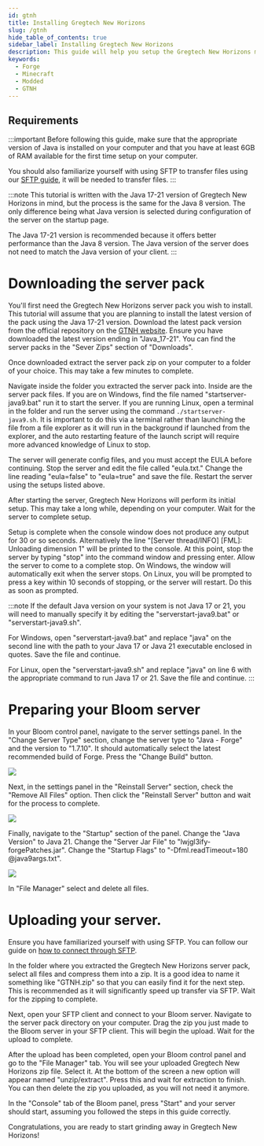 ```yaml
---
id: gtnh
title: Installing Gregtech New Horizons
slug: /gtnh
hide_table_of_contents: true
sidebar_label: Installing Gregtech New Horizons
description: This guide will help you setup the Gregtech New Horizons modpack on Bloom.host
keywords:
  - Forge
  - Minecraft
  - Modded
  - GTNH
---
```


## Requirements

:::important
Before following this guide, make sure that the appropriate version of Java is installed on your computer and that you have at least 6GB of RAM available for the first time setup on your computer.

You should also familiarize yourself with using SFTP to transfer files using our [SFTP guide](/sftp), it will be needed to transfer files.
:::

:::note
This tutorial is written with the Java 17-21 version of Gregtech New Horizons in mind, but the process is the same for the Java 8 version. The only difference being what Java version is selected during configuration of the server on the startup page.

The Java 17-21 version is recommended because it offers better performance than the Java 8 version. The Java version of the server does not need to match the Java version of your client.
:::

# Downloading the server pack

You'll first need the Gregtech New Horizons server pack you wish to install. This tutorial will assume that you are planning to install the latest version of the pack using the Java 17-21 version. Download the latest pack version from the official repository on the [GTNH website](https://gtnewhorizons.com/). Ensure you have downloaded the latest version ending in "Java_17-21". You can find the server packs in the "Sever Zips" section of "Downloads".

Once downloaded extract the server pack zip on your computer to a folder of your choice. This may take a few minutes to complete.

Navigate inside the folder you extracted the server pack into. Inside are the server pack files. If you are on Windows, find the file named "startserver-java9.bat" run it to start the server. If you are running Linux, open a terminal in the folder and run the server using the command `./startserver-java9.sh`. It is important to do this via a terminal rather than launching the file from a file explorer as it will run in the background if launched from the explorer, and the auto restarting feature of the launch script will require more advanced knowledge of Linux to stop.

The server will generate config files, and you must accept the EULA before continuing. Stop the server and edit the file called "eula.txt." Change the line reading "eula=false" to "eula=true" and save the file.  Restart the server using the setups listed above.

After starting the server, Gregtech New Horizons will perform its initial setup. This may take a long while, depending on your computer. Wait for the server to complete setup.

Setup is complete when the console window does not produce any output for 30 or so seconds. Alternatively the line "[Server thread/INFO] [FML]: Unloading dimension 1" will be printed to the console. At this point, stop the server by typing "stop" into the command window and pressing enter. Allow the server to come to a complete stop. On Windows, the window will automatically exit when the server stops. On Linux, you will be prompted to press a key within 10 seconds of stopping, or the server will restart. Do this as soon as prompted.

:::note
If the default Java version on your system is not Java 17 or 21, you will need to manually specify it by editing the "serverstart-java9.bat" or "serverstart-java9.sh".

For Windows, open "serverstart-java9.bat" and replace "java" on the second line with the path to your Java 17 or Java 21 executable enclosed in quotes. Save the file and continue.

For Linux, open the "serverstart-java9.sh" and replace "java" on line 6 with the appropriate command to run Java 17 or 21. Save the file and continue.
:::

# Preparing your Bloom server

In your Bloom control panel, navigate to the server settings panel. In the "Change Server Type" section, change the server type to "Java - Forge" and the version to "1.7.10". It should automatically select the latest recommended build of Forge. Press the "Change Build" button.

![](/plugins_and_modifications/gtnh/1.png)

Next, in the settings panel in the "Reinstall Server" section, check the "Remove All Files" option. Then click the "Reinstall Server" button and wait for the process to complete.

![](/plugins_and_modifications/gtnh/2.png)

Finally, navigate to the "Startup" section of the panel. Change the "Java Version" to Java 21. Change the "Server Jar File" to "lwjgl3ify-forgePatches.jar". Change the "Startup Flags" to "-Dfml.readTimeout=180 @java9args.txt".

![](/plugins_and_modifications/gtnh/3.png)

In "File Manager" select and delete all files.

# Uploading your server.

Ensure you have familiarized yourself with using SFTP. You can follow our guide on [how to connect through SFTP](/sftp).

In the folder where you extracted the Gregtech New Horizons server pack, select all files and compress them into a zip. It is a good idea to name it something like "GTNH.zip" so that you can easily find it for the next step. This is recommended as it will significantly speed up transfer via SFTP. Wait for the zipping to complete.

Next, open your SFTP client and connect to your Bloom server. Navigate to the server pack directory on your computer. Drag the zip you just made to the Bloom server in your SFTP client. This will begin the upload. Wait for the upload to complete.

After the upload has been completed, open your Bloom control panel and go to the "File Manager" tab. You will see your uploaded Gregtech New Horizons zip file. Select it. At the bottom of the screen a new option will appear named "unzip/extract". Press this and wait for extraction to finish. You can then delete the zip you uploaded, as you will not need it anymore.

In the "Console" tab of the Bloom panel, press "Start" and your server should start, assuming you followed the steps in this guide correctly.

Congratulations, you are ready to start grinding away in Gregtech New Horizons!
